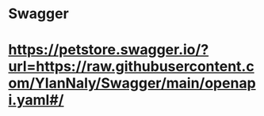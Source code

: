 # Swagger
# https://petstore.swagger.io/?url=https://raw.githubusercontent.com/YlanNaly/Swagger/main/openapi.yaml#/
